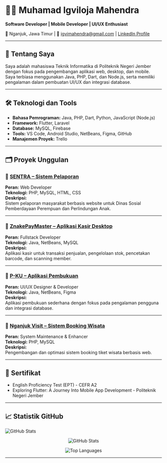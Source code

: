 # 👨‍💻 Muhamad Igviloja Mahendra

**Software Developer | Mobile Developer | UI/UX Enthusiast**

📍 Nganjuk, Jawa Timur | 📧 igvimahendra@gmail.com | [LinkedIn Profile](https://www.linkedin.com/in/muhamad-igviloja-mahendra-320618361)

---

## 🚀 Tentang Saya

Saya adalah mahasiswa Teknik Informatika di Politeknik Negeri Jember dengan fokus pada pengembangan aplikasi web, desktop, dan mobile.  
Saya terbiasa menggunakan Java, PHP, Dart, dan Node.js, serta memiliki pengalaman dalam pembuatan UI/UX dan integrasi database.

---

## 🛠️ Teknologi dan Tools

- **Bahasa Pemrograman:** Java, PHP, Dart, Python, JavaScript (Node.js)
- **Framework:** Flutter, Laravel
- **Database:** MySQL, Firebase
- **Tools:** VS Code, Android Studio, NetBeans, Figma, GitHub
- **Manajemen Proyek:** Trello

---

## 🗂️ Proyek Unggulan

### 📌 [SENTRA – Sistem Pelaporan](https://github.com/username/sentra-project)
**Peran:** Web Developer  
**Teknologi:** PHP, MySQL, HTML, CSS  
**Deskripsi:**  
Sistem pelaporan masyarakat berbasis website untuk Dinas Sosial Pemberdayaan Perempuan dan Perlindungan Anak.

---

### 📌 [ZnakePayMaster – Aplikasi Kasir Desktop](https://github.com/username/znakepaymaster)
**Peran:** Fullstack Developer  
**Teknologi:** Java, NetBeans, MySQL  
**Deskripsi:**  
Aplikasi kasir untuk transaksi penjualan, pengelolaan stok, pencetakan barcode, dan scanning member.

---

### 📌 [P-KU – Aplikasi Pembukuan](https://github.com/username/pku-app)
**Peran:** UI/UX Designer & Developer  
**Teknologi:** Java, NetBeans, Figma  
**Deskripsi:**  
Aplikasi pembukuan sederhana dengan fokus pada pengalaman pengguna dan integrasi database.

---

### 📌 [Nganjuk Visit – Sistem Booking Wisata](https://github.com/username/nganjuk-visit)
**Peran:** System Maintenance & Enhancer  
**Teknologi:** PHP, MySQL  
**Deskripsi:**  
Pengembangan dan optimasi sistem booking tiket wisata berbasis web.

---

## 📜 Sertifikat

- English Proficiency Test (EPT) - CEFR A2
- Exploring Flutter: A Journey Into Mobile App Development - Politeknik Negeri Jember

---

## 📈 Statistik GitHub

![GitHub Stats](https://github-readme-stats.vercel.app/api?username=Excaliburn1512&show_icons=true&theme=radical)
<p align="center">
  <img src="https://github-readme-stats.vercel.app/api?username=Excaliburn1512&show_icons=true&theme=radical" alt="GitHub Stats" />
</p>

<p align="center">
  <img src="https://github-readme-stats.vercel.app/api/top-langs/?username=Excaliburn1512&layout=compact&theme=radical" alt="Top Languages" />
</p>

---

